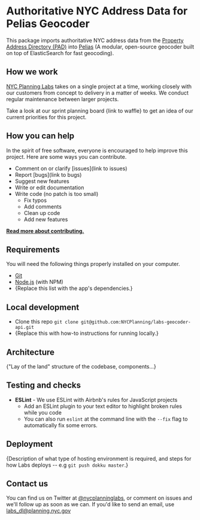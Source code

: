 # Authoritative NYC Address Data for Pelias Geocoder

This package imports authoritative NYC address data from the [Property Address Directory (PAD)](https://www1.nyc.gov/site/planning/data-maps/open-data.page#pad) into [Pelias](https://github.com/pelias/pelias) (A modular, open-source geocoder built on top of ElasticSearch for fast geocoding).

## How we work

[NYC Planning Labs](https://planninglabs.nyc) takes on a single project at a time, working closely with our customers from concept to delivery in a matter of weeks.  We conduct regular maintenance between larger projects.  

Take a look at our sprint planning board {link to waffle} to get an idea of our current priorities for this project.

## How you can help

In the spirit of free software, everyone is encouraged to help improve this project.  Here are some ways you can contribute.

- Comment on or clarify [issues](link to issues)
- Report [bugs](link to bugs)
- Suggest new features
- Write or edit documentation
- Write code (no patch is too small)
  - Fix typos
  - Add comments
  - Clean up code
  - Add new features

**[Read more about contributing.](CONTRIBUTING.md)**

## Requirements

You will need the following things properly installed on your computer.

- [Git](https://git-scm.com/)
- [Node.js](https://nodejs.org/) (with NPM)
- {Replace this list with the app's dependencies.}

## Local development

- Clone this repo `git clone git@github.com:NYCPlanning/labs-geocoder-api.git`
- {Replace this with how-to instructions for running locally.}

## Architecture

{"Lay of the land" structure of the codebase, components...}


## Testing and checks

- **ESLint** - We use ESLint with Airbnb's rules for JavaScript projects
  - Add an ESLint plugin to your text editor to highlight broken rules while you code
  - You can also run `eslint` at the command line with the `--fix` flag to automatically fix some errors.

## Deployment

{Description of what type of hosting environment is required, and steps for how Labs deploys -- e.g `git push dokku master`.}

## Contact us

You can find us on Twitter at [@nycplanninglabs](https://twitter.com/nycplanninglabs), or comment on issues and we'll follow up as soon as we can. If you'd like to send an email, use [labs_dl@planning.nyc.gov](mailto:labs_dl@planning.nyc.gov)
